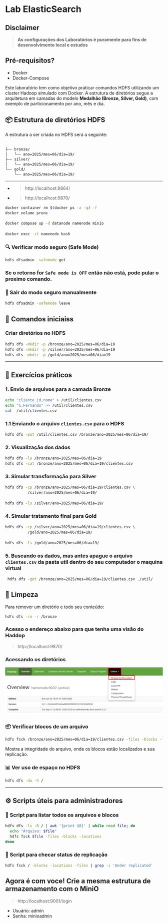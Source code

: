 # Lab ElasticSearch


## Disclaimer
> **As configurações dos Laboratórios é puramente para fins de desenvolvimento local e estudos**


## Pré-requisitos?
* Docker
* Docker-Compose


Este laboratório tem como objetivo praticar comandos HDFS utilizando um cluster Hadoop simulado com Docker. A estrutura de diretórios segue a arquitetura em camadas do modelo **Medalhão (Bronze, Silver, Gold)**, com exemplo de particionamento por ano, mês e dia.

## 📦 Estrutura de diretórios HDFS

A estrutura a ser criada no HDFS será a seguinte:

```

├── bronze/
│   └── ano=2025/mes=06/dia=19/
├── silver/
│   └── ano=2025/mes=06/dia=19/
└── gold/
    └── ano=2025/mes=06/dia=19/
```

---

* > http://localhost:9864/
* > http://localhost:9870/

```bash
docker container rm $(docker ps -a -q) -f
docker volume prune

docker compose up -d datanode namenode minio

docker exec -it namenode bash

```


### 🔍 Verificar modo seguro (Safe Mode)

```bash
hdfs dfsadmin -safemode get
```

### Se o retorno for `Safe mode is OFF` então não está, pode pular o proximo comando.

### 🚫 Sair do modo seguro manualmente

```bash
hdfs dfsadmin -safemode leave
```

## 🚀 Comandos iniciaiss

### Criar diretórios no HDFS

```bash
hdfs dfs -mkdir -p /bronze/ano=2025/mes=06/dia=19
hdfs dfs -mkdir -p /silver/ano=2025/mes=06/dia=19
hdfs dfs -mkdir -p /gold/ano=2025/mes=06/dia=19
```


---

## 📂 Exercícios práticos

### 1. Envio de arquivos para a camada Bronze

```bash
echo "cliente_id,nome" > /util/clientes.csv
echo "1,Fernando" >> /util/clientes.csv
cat  /util/clientes.csv

```

### 1.1 Enviando o arquivo `clientes.csv` para o HDFS

```bash
hdfs dfs -put /util/clientes.csv /bronze/ano=2025/mes=06/dia=19/
```

### 2. Visualização dos dados

```bash
hdfs dfs -ls /bronze/ano=2025/mes=06/dia=19
hdfs dfs -cat /bronze/ano=2025/mes=06/dia=19/clientes.csv
```


### 3. Simular transformação para Silver

```bash
hdfs dfs -cp /bronze/ano=2025/mes=06/dia=19/clientes.csv \
          /silver/ano=2025/mes=06/dia=19/

hdfs dfs -ls /silver/ano=2025/mes=06/dia=19/

```

### 4. Simular tratamento final para Gold

```bash
hdfs dfs -cp /silver/ano=2025/mes=06/dia=19/clientes.csv \
          /gold/ano=2025/mes=06/dia=19/

hdfs dfs -ls /gold/ano=2025/mes=06/dia=19/

```

### 5. Buscando os dados, mas antes apague o arquivo `clientes.csv` da pasta util dentro do seu computador o maquina virtual
```bash
 hdfs dfs -get /bronze/ano=2025/mes=06/dia=19/clientes.csv ./util/

```


## 🧹 Limpeza

Para remover um diretório e todo seu conteúdo:

```bash
hdfs dfs -rm -r /bronze
```


### Acesso o endereço abaixo para que tenha uma visão do Haddop
> http://localhost:9870/


### Acessando os diretórios
![HFDS](/content/hdfs-00.png)


### 📦 Verificar blocos de um arquivo

```bash
hdfs fsck /bronze/ano=2025/mes=06/dia=19/clientes.csv -files -blocks -locations
```

Mostra a integridade do arquivo, onde os blocos estão localizados e sua replicação.

### 📊 Ver uso de espaço no HDFS

```bash
hdfs dfs -du -h /
```


---

## ⚙️ Scripts úteis para administradores

### 📌 Script para listar todos os arquivos e blocos

```bash
hdfs dfs -ls -R / | awk '{print $8}' | while read file; do
  echo "Arquivo: $file"
  hdfs fsck $file -files -blocks -locations
done
```

### 📌 Script para checar status de replicação

```bash
hdfs fsck / -blocks -locations -files | grep -i 'Under replicated'
```


## Agora é com voce! Crie a mesma estrutura de armazenamento com o MiniO

> http://localhost:9001/login

* Usuário: admin
* Senha: minioadmin

